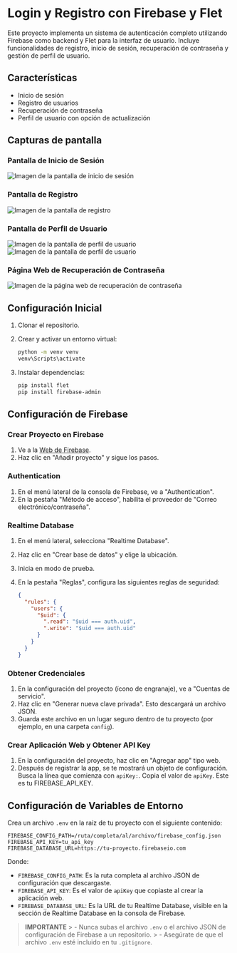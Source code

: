 # Login y Registro con Firebase y Flet

Este proyecto implementa un sistema de autenticación completo utilizando Firebase como backend y Flet para la interfaz de usuario. Incluye funcionalidades de registro, inicio de sesión, recuperación de contraseña y gestión de perfil de usuario.

## Características

- Inicio de sesión
- Registro de usuarios
- Recuperación de contraseña
- Perfil de usuario con opción de actualización

## Capturas de pantalla

### Pantalla de Inicio de Sesión

![Imagen de la pantalla de inicio de sesión](https://github.com/ParcivalDev/Flet-Login/blob/main/login-firebase/images/login.png)

### Pantalla de Registro

![Imagen de la pantalla de registro](https://github.com/ParcivalDev/Flet-Login/blob/main/login-firebase/images/register.png)

### Pantalla de Perfil de Usuario

![Imagen de la pantalla de perfil de usuario](https://github.com/ParcivalDev/Flet-Login/blob/main/login-firebase/images/perfil.png)
![Imagen de la pantalla de perfil de usuario](https://github.com/ParcivalDev/Flet-Login/blob/main/login-firebase/images/perfil2.png)

### Página Web de Recuperación de Contraseña

![Imagen de la página web de recuperación de contraseña](https://github.com/ParcivalDev/Flet-Login/blob/main/login-firebase/images/recu_pass.png)

## Configuración Inicial

1. Clonar el repositorio.
2. Crear y activar un entorno virtual:

   ```bash
   python -m venv venv
   venv\Scripts\activate
   ```

3. Instalar dependencias:

   ```bash
   pip install flet
   pip install firebase-admin
   ```

## Configuración de Firebase

### Crear Proyecto en Firebase

1. Ve a la [Web de Firebase](https://firebase.google.com/).
2. Haz clic en "Añadir proyecto" y sigue los pasos.

### Authentication

1. En el menú lateral de la consola de Firebase, ve a "Authentication".
2. En la pestaña "Método de acceso", habilita el proveedor de "Correo electrónico/contraseña".

### Realtime Database

1. En el menú lateral, selecciona "Realtime Database".
2. Haz clic en "Crear base de datos" y elige la ubicación.
3. Inicia en modo de prueba.
4. En la pestaña "Reglas", configura las siguientes reglas de seguridad:

   ```json
   {
     "rules": {
       "users": {
         "$uid": {
           ".read": "$uid === auth.uid",
           ".write": "$uid === auth.uid"
         }
       }
     }
   }
   ```

### Obtener Credenciales

1. En la configuración del proyecto (ícono de engranaje), ve a "Cuentas de servicio".
2. Haz clic en "Generar nueva clave privada". Esto descargará un archivo JSON.
3. Guarda este archivo en un lugar seguro dentro de tu proyecto (por ejemplo, en una carpeta `config`).

### Crear Aplicación Web y Obtener API Key

1. En la configuración del proyecto, haz clic en "Agregar app" tipo web.
2. Después de registrar la app, se te mostrará un objeto de configuración. Busca la línea que comienza con `apiKey:`. Copia el valor de `apiKey`. Este es tu FIREBASE_API_KEY.

## Configuración de Variables de Entorno

Crea un archivo `.env` en la raíz de tu proyecto con el siguiente contenido:

```env
FIREBASE_CONFIG_PATH=/ruta/completa/al/archivo/firebase_config.json
FIREBASE_API_KEY=tu_api_key
FIREBASE_DATABASE_URL=https://tu-proyecto.firebaseio.com
```

Donde:

- `FIREBASE_CONFIG_PATH`: Es la ruta completa al archivo JSON de configuración que descargaste.
- `FIREBASE_API_KEY`: Es el valor de `apiKey` que copiaste al crear la aplicación web.
- `FIREBASE_DATABASE_URL`: Es la URL de tu Realtime Database, visible en la sección de Realtime Database en la consola de Firebase.

> **IMPORTANTE**
    > - Nunca subas el archivo `.env` o el archivo JSON de configuración de Firebase a un repositorio.
    > - Asegúrate de que el archivo `.env` esté incluido en tu `.gitignore`.
